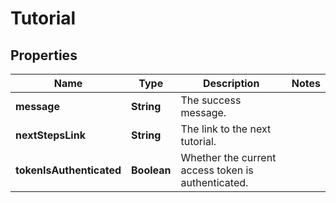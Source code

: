 

# Tutorial


## Properties

| Name | Type | Description | Notes |
|------------ | ------------- | ------------- | -------------|
|**message** | **String** | The success message. |  |
|**nextStepsLink** | **String** | The link to the next tutorial. |  |
|**tokenIsAuthenticated** | **Boolean** | Whether the current access token is authenticated. |  |



